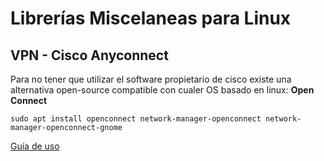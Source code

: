 # Librerías Miscelaneas para Linux

## VPN - Cisco Anyconnect 

  Para no tener que utilizar el software propietario de cisco existe una alternativa open-source compatible con cualer OS basado en linux:
   <strong>Open Connect</strong>
   
    sudo apt install openconnect network-manager-openconnect network-manager-openconnect-gnome
    
  [Guía de uso](https://people.eng.unimelb.edu.au/lucasjb/archive/oc_old.html)

